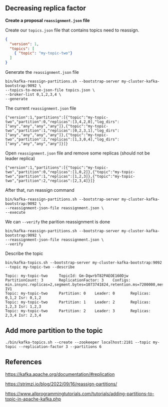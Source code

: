 ## Decreasing replica factor

**Create a proposal `reassignment.json` file**

Create our `topics.json` file that contains topics need to reassign.

```json
{
  "version": 1,
  "topics": [
    { "topic": "my-topic-two"}
  ]
}
```

Generate the `reassignment.json` file

```
bin/kafka-reassign-partitions.sh --bootstrap-server my-cluster-kafka-bootstrap:9092 \
--topics-to-move-json-file topics.json \
--broker-list 0,1,2,3,4 \
--generate
```

The current `reassignment.json` file

```
{"version":1,"partitions":[{"topic":"my-topic-two","partition":0,"replicas":[3,4,2,0],"log_dirs":["any","any","any","any"]},{"topic":"my-topic-two","partition":1,"replicas":[0,2,3,1],"log_dirs":["any","any","any","any"]},{"topic":"my-topic-two","partition":2,"replicas":[1,3,0,4],"log_dirs":["any","any","any","any"]}]}
```

Open `reassignment.json` file and remove some replicas (should not be leader replica)


```
{"version":1,"partitions":[{"topic":"my-topic-two","partition":0,"replicas":[1,0,2]},{"topic":"my-topic-two","partition":1,"replicas":[1,2,3]},{"topic":"my-topic-two","partition":2,"replicas":[2,3,4]}]}
```

After that, run reassign command

```
bin/kafka-reassign-partitions.sh --bootstrap-server my-cluster-kafka-bootstrap:9092 \
--reassignment-json-file reassignment.json \
--execute
```

We can `--verify` the parition reassignment is done

```
bin/kafka-reassign-partitions.sh --bootstrap-server my-cluster-kafka-bootstrap:9092 \
--reassignment-json-file reassignment.json \
--verify
```

Describe the topic

```
bin/kafka-topics.sh --bootstrap-server my-cluster-kafka-bootstrap:9092 --topic my-topic-two --describe
```

```
Topic: my-topic-two     TopicId: Gm-DqwrbT82PAEOE160Djw PartitionCount: 3       ReplicationFactor: 3    Configs: min.insync.replicas=2,segment.bytes=1073741824,retention.ms=7200000,message.format.version=3.0-IV1
Topic: my-topic-two     Partition: 0    Leader: 0       Replicas: 0,1,2 Isr: 0,1,2
Topic: my-topic-two     Partition: 1    Leader: 2       Replicas: 1,2,3 Isr: 1,2,3
Topic: my-topic-two     Partition: 2    Leader: 3       Replicas: 2,3,4 Isr: 2,3,4
```

## Add more partition to the topic

`./bin/kafka-topics.sh --create --zookeeper localhost:2181 --topic my-topic --replication-factor 3 --partitions 6`

## References

https://kafka.apache.org/documentation/#replication

https://strimzi.io/blog/2022/09/16/reassign-partitions/

https://www.allprogrammingtutorials.com/tutorials/adding-partitions-to-topic-in-apache-kafka.php